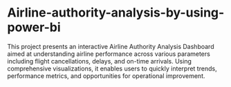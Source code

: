 # Airline-authority-analysis-by-using-power-bi
This project presents an interactive Airline Authority Analysis Dashboard aimed at understanding airline performance across various parameters including flight cancellations, delays, and on-time arrivals. Using comprehensive visualizations, it enables users to quickly interpret trends, performance metrics, and opportunities for operational improvement.
